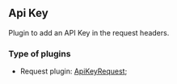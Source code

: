 ## Api Key

Plugin to add an API Key in the request headers.

### Type of plugins

- Request plugin: [ApiKeyRequest](./api-key-request.ts);
